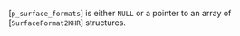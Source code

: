 [`p_surface_formats`] is either `NULL` or a pointer to an array of
[`SurfaceFormat2KHR`] structures.